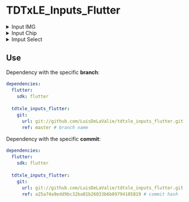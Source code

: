 # TDTxLE_Inputs_Flutter


<details>
  <summary>Input IMG</summary>
  
  <img src="media/img.gif" height="400">

   ### *ImagenPerfil*
  This Widget shows only an image, the *imgPath* field accepts either a url or a file address

```dart
  ImagenPerfil(
      elevation: double , // required
      borderRadius: BorderRadius.zero,,
      color: Color:
      child: Widget,
      imgPath: String,
      height: double,
      width: double,
    )
```

### *SubuirFotos*
The *SubuirFotos* class has the functions to choose how to upload the images.

- `getImageLibrary`:
  Directly open the phone gallery to be able to choose an image
- `cameraImage`:
  Directly open the phone camera to take the picture
- `selectCamera`:
  Open a modal so that the user can choose if the image is taken by the camera or from the gallery
  
  
### *ImageFormField*
The Widget *ImageFormField* is a FormField, to be able to validate from the form when the user adds an image.
```dart
ImageFormField(
  initialValue: String,
  onSaved: void Function(String? newValue),
  validator: String? Function(String? value),
  onChanged: Function(String? value),
  child: Widget,
  width: double,
  height: double,
  typePicker: TypePicker,
  elevation: double,
  borderRadius: BorderRadius,
)
```

</details>
<details>
  <summary>Input Chip</summary>
  

  ### *ChipField* / *ChipFormField*
  ChipField/ChipFormField is a text type widget that allows you to separate things with chips.

  <img src="media/chip1.gif" height="400">


```dart
ChipField(
    decoration: InputDecoration?,
    initValue: List<ChipItem<T>?>?,
    onChanged: Function(List<ChipItem<T>?>)?,
    onSubmitted: Function(List<ChipItem<T>?>)?,
    chipLabelStyle: TextStyle?,
    chipBackgroundColor: Color?,
    chipDeleteIconColor: Color?,
  )
```

```dart
ChipFormField(
    decoration:InputDecoration?,
    onChanged:List<ChipItem<T>>?,
    onSubmitted:Function(List<ChipItem<T>?>)?,
    chipLabelStyle:Function(List<ChipItem<T>?>)?,
    chipBackgroundColor:TextStyle?,
    chipDeleteIconColor:Color?,
    onSaved:Color?,
    validator:void Function(List<ChipItem<T>?>?)?,
    initialValue:String? Function(List<ChipItem<T>?>?)?,
  )
```
### *ChipDialog*
ChipDialog displays a Dialog to be able to choose between already established options.

  <img src="media/chip2.gif" height="400">

```dart
 ChipDialog(
    decoration: InputDecoration?,
    data: List<ChipItem>, // required
    chipBuilder: Chip Function(ChipItem<T>?), // required
    selectChipBuilder: Chip Function(ChipItem<T>?)?,
    onChanged: void Function(List<T>), // required
  )
```
  
</details>

<details>
  <summary>Imput Select</summary>

  ### *SelectField*
  The SelectField Widget is the same as a TextField with the addition of a popup list that will be updated as the TextField is written.

  <img src="media/select.gif" height="400">


</details>


## Use

Dependency with the specific **branch**:
```yaml
dependencies:
  flutter:
    sdk: flutter

  tdtxle_inputs_flutter:
    git:
      url: git://github.com/LuisDeLaValie/tdtxle_inputs_flutter.git
      ref: master # branch name

```

Dependency with the specific **commit**:
```yaml
dependencies:
  flutter:
    sdk: flutter

  tdtxle_inputs_flutter:
    git:
      url: git://github.com/LuisDeLaValie/tdtxle_inputs_flutter.git
      ref: a25a74a9edd9bc32ba01b26033b6b89794105819 # commit hash
```

